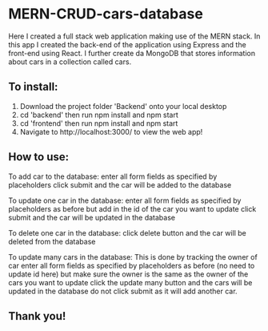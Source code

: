 # MERN-CRUD-cars-database
Here I created a full stack web application making use of the MERN stack. In this app I created the back-end of the application using Express and the front-end using React.  I further create da MongoDB that stores information about cars in a collection called cars.

## To install:

1) Download the project folder 'Backend' onto your local desktop
2) cd 'backend' then run npm install and npm start
3) cd 'frontend' then run npm install and npm start
4) Navigate to http://localhost:3000/ to view the web app!

## How to use:

To add car to the database: 
enter all form fields as specified by placeholders
click submit and the car will be added to the database

To update one car in the database:
enter all form fields as specified by placeholders as before 
but add in the id of the car you want to update
click submit and the car will be updated in the database

To delete one car in the database:
click delete button and the car will be deleted from the database

To update many cars in the database:
This is done by tracking the owner of car
enter all form fields as specified by placeholders as before (no need to update id here)
but make sure the owner is the same as the owner of the cars you want to update
click the update many button and the cars will be updated in the database
do not click submit as it will add another car.

## Thank you!

